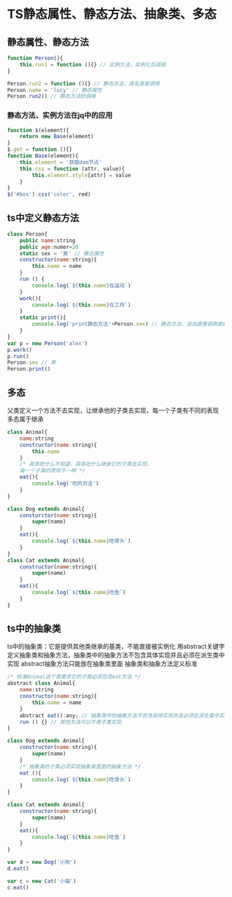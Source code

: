 # TS静态属性、静态方法、抽象类、多态

## 静态属性、静态方法

```js
function Person(){
	this.run1 = function (){} // 实例方法，实例化后调用
}

Person.run2 = function (){} // 静态方法，类名直接调用
Person.name = 'lucy' // 静态属性
Person.run2() // 静态方法的调用
```

### 静态方法、实例方法在jq中的应用

```js
function $(element){
	return new Base(element)
}
$.get = function (){}
function Base(element){
	this.element = '获取dom节点'
	this.css = function (attr, value){
		this.element.style[attr] = value
	}
}
$('#box').css('color', red)
```

## ts中定义静态方法

```js
class Person{
	public name:string
	public age:numer=20
	static sex = '男' // 静态属性
	constructor(name:string){
		this.name = name
	}
	run () {
		console.log(`${this.name}在运动`)
	}
	work(){
		console.log(`${this.name}在工作`)
	}
	static print(){
		console.log('print静态方法'+Person.sex) // 静态方法，没法直接调用类的属性
	}
}
var p = new Person('alex')
p.work()
p.run()
Person.sex // 男
Person.print()
```

## 多态

父类定义一个方法不去实现，让继承他的子类去实现，每一个子类有不同的表现
多态属于继承

```js
class Animal{
	name:string
	constructor(name:string){
		this.name
	}
	/* 具体吃什么不知道，具体吃什么继承它的子类去实现，
	每一个子类的表现不一样 */
	eat(){
		console.log('吃的方法')
	}
}

class Dog extends Animal{
	consturctor(name:string){
		super(name)
	}
	eat(){
		console.log(`${this.name}吃骨头`)
	}
}
class Cat extends Animal{
	constructor(name:string){
		super(name)
	}
	eat(){
		console.log(`${this.name}吃鱼`)
	}
}
```

## ts中的抽象类

ts中的抽象类：它是提供其他类继承的基类，不能直接被实例化
用abstract关键字定义抽象类和抽象方法，抽象类中的抽象方法不包含具体实现并且必须在派生类中实现
abstract抽象方法只能放在抽象类里面
抽象类和抽象方法定义标准

```js
/* 标准Animal这个类要求它的子类必须包含eat方法 */
abstract class Animal{
	name:string
	constructor(name:string){
		this.name = name
	}
	abstract eat():any; // 抽象类中的抽象方法不包含具体实现并且必须在派生类中实现
	run () {} // 其他方法可以不再子类实现	
}

class Dog extends Animal{
	constructor(name:string){
		super(name)
	}
	/* 抽象类的子类必须实现抽象类里面的抽象方法 */
	eat (){
		console.log(`${this.name}吃骨头`)
	}
}

class Cat extends Animal{
	constructor(name:string){
		super(name)
	}
	eat(){
		console.log(`${this.name}吃鱼`)
	}
}

var d = new Dog('小狗')
d.eat()

var c = new Cat('小猫')
c.eat()
```
